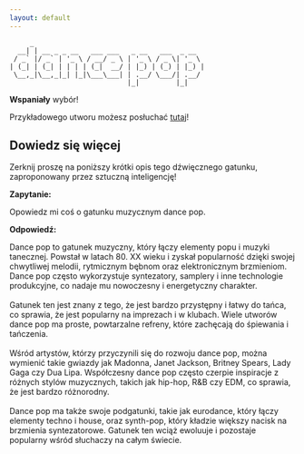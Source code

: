 ```yaml
---
layout: default
---
```


```
     _                                          
  __| | __ _ _ __   ___ ___   _ __   ___  _ __  
 / _` |/ _` | '_ \ / __/ _ \ | '_ \ / _ \| '_ \ 
| (_| | (_| | | | | (_|  __/ | |_) | (_) | |_) |
 \__,_|\__,_|_| |_|\___\___| | .__/ \___/| .__/ 
                             |_|         |_|    
```
**Wspaniały** wybór!

Przykładowego utworu możesz posłuchać [tutaj](https://p.scdn.co/mp3-preview/6de2791f84c1d637a0e24734b6df3997cc742da4)!
## Dowiedz się więcej
Zerknij proszę na poniższy krótki opis tego dźwięcznego gatunku, zaproponowany przez sztuczną inteligencję!



**Zapytanie:**

Opowiedz mi coś o gatunku muzycznym dance pop.

**Odpowiedź:**

Dance pop to gatunek muzyczny, który łączy elementy popu i muzyki tanecznej. Powstał w latach 80. XX wieku i zyskał popularność dzięki swojej chwytliwej melodii, rytmicznym bębnom oraz elektronicznym brzmieniom. Dance pop często wykorzystuje syntezatory, samplery i inne technologie produkcyjne, co nadaje mu nowoczesny i energetyczny charakter.<br><br>Gatunek ten jest znany z tego, że jest bardzo przystępny i łatwy do tańca, co sprawia, że jest popularny na imprezach i w klubach. Wiele utworów dance pop ma proste, powtarzalne refreny, które zachęcają do śpiewania i tańczenia.<br><br>Wśród artystów, którzy przyczynili się do rozwoju dance pop, można wymienić takie gwiazdy jak Madonna, Janet Jackson, Britney Spears, Lady Gaga czy Dua Lipa. Współczesny dance pop często czerpie inspiracje z różnych stylów muzycznych, takich jak hip-hop, R&B czy EDM, co sprawia, że jest bardzo różnorodny.<br><br>Dance pop ma także swoje podgatunki, takie jak eurodance, który łączy elementy techno i house, oraz synth-pop, który kładzie większy nacisk na brzmienia syntezatorowe. Gatunek ten wciąż ewoluuje i pozostaje popularny wśród słuchaczy na całym świecie.